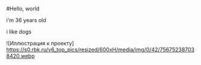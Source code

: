 #Hello, world

i'm 36 years old

i like dogs

![Иллюстрация к проекту] https://s0.rbk.ru/v6_top_pics/resized/600xH/media/img/0/42/756752387038420.webp